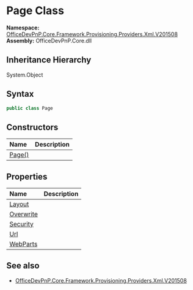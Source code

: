 # Page Class
  

**Namespace:** [OfficeDevPnP.Core.Framework.Provisioning.Providers.Xml.V201508](OfficeDevPnP.Core.Framework.Provisioning.Providers.Xml.V201508.md)  
**Assembly:** OfficeDevPnP.Core.dll  
## Inheritance Hierarchy
System.Object  
## Syntax
```C#
public class Page
```
## Constructors
|**Name**|**Description**|
|:-----|:-----|
| [Page()](OfficeDevPnP.Core.Framework.Provisioning.Providers.Xml.V201508.Page.ctor1.md) |  
## Properties
|**Name**|**Description**|
|:-----|:-----|
| [Layout](OfficeDevPnP.Core.Framework.Provisioning.Providers.Xml.V201508.Page.Layout.md) | 
| [Overwrite](OfficeDevPnP.Core.Framework.Provisioning.Providers.Xml.V201508.Page.Overwrite.md) | 
| [Security](OfficeDevPnP.Core.Framework.Provisioning.Providers.Xml.V201508.Page.Security.md) | 
| [Url](OfficeDevPnP.Core.Framework.Provisioning.Providers.Xml.V201508.Page.Url.md) | 
| [WebParts](OfficeDevPnP.Core.Framework.Provisioning.Providers.Xml.V201508.Page.WebParts.md) | 
## See also
- [OfficeDevPnP.Core.Framework.Provisioning.Providers.Xml.V201508](OfficeDevPnP.Core.Framework.Provisioning.Providers.Xml.V201508.md)

